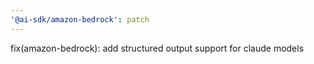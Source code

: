 ```yaml
---
'@ai-sdk/amazon-bedrock': patch
---
```


fix(amazon-bedrock): add structured output support for claude models
